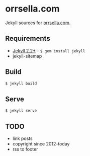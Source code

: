 # orrsella.com

Jekyll sources for [orrsella.com](http://orrsella.com).

## Requirements

* [Jekyll 2.2+](http://jekyllrb.com/) - `$ gem install jekyll`
* jekyll-sitemap

## Build

```bash
$ jekyll build
```

## Serve

```bash
$ jekyll serve
```

## TODO

- link posts
- copyright since 2012-today
- rss to footer
